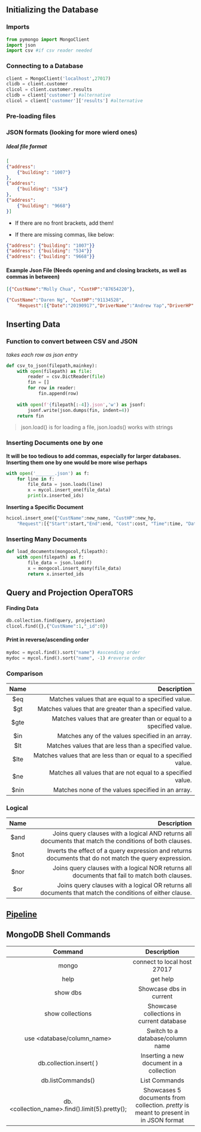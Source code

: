 ## Initializing the Database
### Imports
```python
from pymongo import MongoClient
import json
import csv #if csv reader needed
```

### Connecting to a Database
```python
client = MongoClient('localhost',27017)
clidb = client.customer
clicol = client.customer.results
clidb = client['customer'] #alternative
clicol = client['customer']['results'] #alternative
```
### Pre-loading files

### JSON formats (looking for more wierd ones)
##### Ideal file format 
```json
[
{"address": 
    {"building": "1007"}
},
{"address": 
    {"building": "534"}
},
{"address": 
    {"building": "9668"}
}]
```
- If there are no front brackets, add them!

- If there are missing commas, like below:
```json
{"address": {"building": "1007"}}
{"address": {"building": "534"}}
{"address": {"building": "9668"}}
```
#### Example Json File (Needs opening and and closing brackets, as well as commas in between)

```json
[{"CustName":"Molly Chua", "CustHP":"87654220"},

{"CustName":"Daren Ng", "CustHP":"91134528",
    "Request":[{"Date":"20190917","DriverName":"Andrew Yap","DriverHP":"85331729"}]}]
```

## Inserting Data

### Function to convert between CSV and JSON
_takes each row as json entry_
```python
def csv_to_json(filepath,mainkey):
    with open(filepath) as file:
        reader = csv.DictReader(file)
        fin = []
        for row in reader:
            fin.append(row)
    
    with open(f'{filepath[:-4]}.json','w') as jsonf:
        jsonf.write(json.dumps(fin, indent=4))
    return fin
```
> json.load() is for loading a file, json.loads() works with strings
### Inserting Documents one by one
__It will be too tedious to add commas, especially for larger databases. Inserting them one by one would be more wise perhaps__
```python
with open('_______.json') as f:
    for line in f:
        file_data = json.loads(line)
        x = mycol.insert_one(file_data)
        print(x.inserted_ids)
```
__Inserting a Specific Document__
```python
hcicol.insert_one({"CustName":new_name, "CustHP":new_hp,
    "Request":[{"Start":start,"End":end, "Cost":cost, "Time":time, "Date":date,"DriverName":driver_n,"DriverHP":driver_hp}]})
```
### Inserting Many Documents
```python
def load_documents(mongocol,filepath):
    with open(filepath) as f:
        file_data = json.load(f)
        x = mongocol.insert_many(file_data)
        return x.inserted_ids
```

## Query and Projection OperaTORS

#### Finding Data
```python
db.collection.find(query, projection)
clicol.find({},{"CustName":1,"_id":0})
```

#### Print in reverse/ascending order
```python
mydoc = mycol.find().sort("name") #ascending order
mydoc = mycol.find().sort("name", -1) #reverse order
```

### Comparison
|Name|	Description                                                        |
|:-------------:| --------------------------------------------------------:|
|$eq |	Matches values that are equal to a specified value.                |
|$gt |	Matches values that are greater than a specified value.            |
|$gte|	Matches values that are greater than or equal to a specified value.|
|$in |	Matches any of the values specified in an array.                   |
|$lt |	Matches values that are less than a specified value.               |
|$lte|	Matches values that are less than or equal to a specified value.   |
|$ne |	Matches all values that are not equal to a specified value.        |
|$nin|	Matches none of the values specified in an array.                  |


### Logical
|Name	|Description 
|:-------------:| ------------------------------------:|
|$and	|Joins query clauses with a logical AND returns all documents that match the conditions of both clauses.|
|$not	|Inverts the effect of a query expression and returns documents that do not match the query expression.|
|$nor	|Joins query clauses with a logical NOR returns all documents that fail to match both clauses.  |
|$or|	Joins query clauses with a logical OR returns all documents that match the conditions of either clause. |

## [Pipeline](https://www.w3resource.com/mongodb/shell-methods/collection/db-collection-aggregate.php)


## MongoDB Shell Commands
|**Command**|**Description**|
|:-------------:|:------------------:|
|mongo|connect to local host 27017|
|help|get help|
|show dbs	|Showcase dbs in current|
|show collections	|Showcase collections in current database|
|use <database/column_name>	|Switch to a database/column name|
|db.collection.insert( <document> )|Inserting a new document in a collection|
|db.listCommands()|List Commands|
|db.<collection_name>.find().limit(5).pretty(); |Showcases 5 documents from collection. _pretty_ is meant to present in in JSON format|
